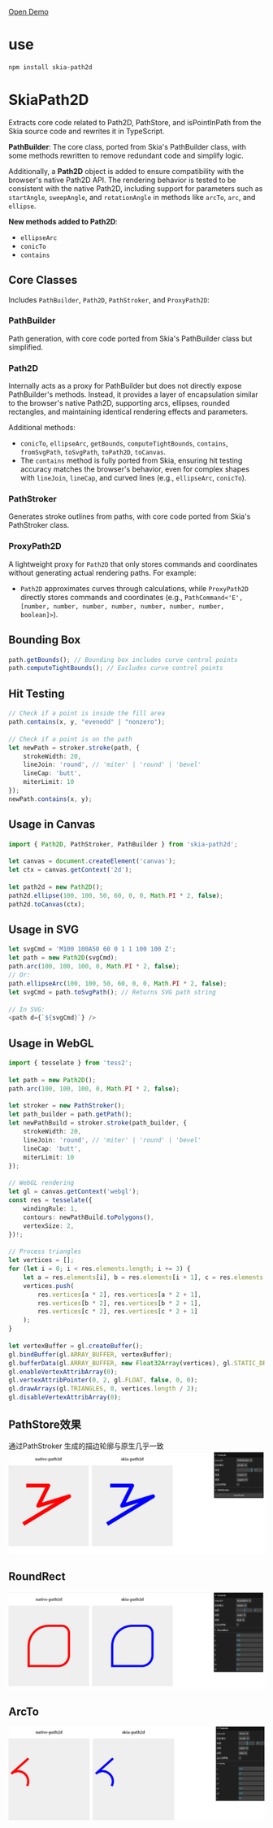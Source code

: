 
<a href="https://dxlyf.github.io/SkiaPath2D" target="_blank" rel="noopener noreferrer">Open  Demo</a> 
# use
```bash
npm install skia-path2d
```
# SkiaPath2D  
Extracts core code related to Path2D, PathStore, and isPointInPath from the Skia source code and rewrites it in TypeScript.



**PathBuilder**: The core class, ported from Skia's PathBuilder class, with some methods rewritten to remove redundant code and simplify logic.  

Additionally, a **Path2D** object is added to ensure compatibility with the browser's native Path2D API. The rendering behavior is tested to be consistent with the native Path2D, including support for parameters such as `startAngle`, `sweepAngle`, and `rotationAngle` in methods like `arcTo`, `arc`, and `ellipse`.  

**New methods added to Path2D**:  
- `ellipseArc`  
- `conicTo`  
- `contains`  

## Core Classes  
Includes `PathBuilder`, `Path2D`, `PathStroker`, and `ProxyPath2D`:  

### PathBuilder  
Path generation, with core code ported from Skia's PathBuilder class but simplified.  

### Path2D  
Internally acts as a proxy for PathBuilder but does not directly expose PathBuilder's methods. Instead, it provides a layer of encapsulation similar to the browser's native Path2D, supporting arcs, ellipses, rounded rectangles, and maintaining identical rendering effects and parameters.  

Additional methods:  
- `conicTo`, `ellipseArc`, `getBounds`, `computeTightBounds`, `contains`, `fromSvgPath`, `toSvgPath`, `toPath2D`, `toCanvas`.  
- The `contains` method is fully ported from Skia, ensuring hit testing accuracy matches the browser's behavior, even for complex shapes with `lineJoin`, `lineCap`, and curved lines (e.g., `ellipseArc`, `conicTo`).  

### PathStroker  
Generates stroke outlines from paths, with core code ported from Skia's PathStroker class.  

### ProxyPath2D  
A lightweight proxy for `Path2D` that only stores commands and coordinates without generating actual rendering paths. For example:  
- `Path2D` approximates curves through calculations, while `ProxyPath2D` directly stores commands and coordinates (e.g., `PathCommand<'E', [number, number, number, number, number, number, number, boolean]>`).  

## Bounding Box  
```typescript
path.getBounds(); // Bounding box includes curve control points  
path.computeTightBounds(); // Excludes curve control points  
```

## Hit Testing  
```typescript
// Check if a point is inside the fill area  
path.contains(x, y, "evenodd" | "nonzero");  

// Check if a point is on the path  
let newPath = stroker.stroke(path, {  
    strokeWidth: 20,  
    lineJoin: 'round', // 'miter' | 'round' | 'bevel'  
    lineCap: 'butt',  
    miterLimit: 10  
});  
newPath.contains(x, y);  
```

## Usage in Canvas  
```typescript
import { Path2D, PathStroker, PathBuilder } from 'skia-path2d';  

let canvas = document.createElement('canvas');  
let ctx = canvas.getContext('2d');  

let path2d = new Path2D();  
path2d.ellipse(100, 100, 50, 60, 0, 0, Math.PI * 2, false);  
path2d.toCanvas(ctx);  
```

## Usage in SVG  
```typescript
let svgCmd = 'M100 100A50 60 0 1 1 100 100 Z';  
let path = new Path2D(svgCmd);  
path.arc(100, 100, 100, 0, Math.PI * 2, false);  
// Or:  
path.ellipseArc(100, 100, 50, 60, 0, 0, Math.PI * 2, false);  
let svgCmd = path.toSvgPath(); // Returns SVG path string  

// In SVG:  
<path d={`${svgCmd}`} />  
```

## Usage in WebGL  
```typescript
import { tesselate } from 'tess2';  

let path = new Path2D();  
path.arc(100, 100, 100, 0, Math.PI * 2, false);  

let stroker = new PathStroker();  
let path_builder = path.getPath();  
let newPathBuild = stroker.stroke(path_builder, {  
    strokeWidth: 20,  
    lineJoin: 'round', // 'miter' | 'round' | 'bevel'  
    lineCap: 'butt',  
    miterLimit: 10  
});  

// WebGL rendering  
let gl = canvas.getContext('webgl');  
const res = tesselate({  
    windingRule: 1,  
    contours: newPathBuild.toPolygons(),  
    vertexSize: 2,  
})!;  

// Process triangles  
let vertices = [];  
for (let i = 0; i < res.elements.length; i += 3) {  
    let a = res.elements[i], b = res.elements[i + 1], c = res.elements[i + 2];  
    vertices.push(  
        res.vertices[a * 2], res.vertices[a * 2 + 1],  
        res.vertices[b * 2], res.vertices[b * 2 + 1],  
        res.vertices[c * 2], res.vertices[c * 2 + 1]  
    );  
}  

let vertexBuffer = gl.createBuffer();  
gl.bindBuffer(gl.ARRAY_BUFFER, vertexBuffer);  
gl.bufferData(gl.ARRAY_BUFFER, new Float32Array(vertices), gl.STATIC_DRAW);  
gl.enableVertexAttribArray(0);  
gl.vertexAttribPointer(0, 2, gl.FLOAT, false, 0, 0);  
gl.drawArrays(gl.TRIANGLES, 0, vertices.length / 2);  
gl.disableVertexAttribArray(0);  
```

## PathStore效果
通过PathStroker 生成的描边轮廓与原生几乎一致
![在这里插入图片描述](./public/433333f65ce248f48a9004c8b0e9c29f.png)
## RoundRect
![在这里插入图片描述](./public/3fc7f55771044a6f828e64f88bc25a2e.png)
## ArcTo
![在这里插入图片描述](./public/56e0dcc89f394573a79e62b709cb563c.png)
